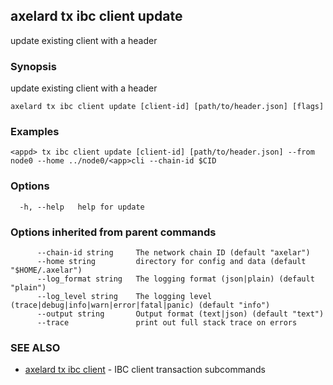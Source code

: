 ## axelard tx ibc client update

update existing client with a header

### Synopsis

update existing client with a header

```
axelard tx ibc client update [client-id] [path/to/header.json] [flags]
```

### Examples

```
<appd> tx ibc client update [client-id] [path/to/header.json] --from node0 --home ../node0/<app>cli --chain-id $CID
```

### Options

```
  -h, --help   help for update
```

### Options inherited from parent commands

```
      --chain-id string     The network chain ID (default "axelar")
      --home string         directory for config and data (default "$HOME/.axelar")
      --log_format string   The logging format (json|plain) (default "plain")
      --log_level string    The logging level (trace|debug|info|warn|error|fatal|panic) (default "info")
      --output string       Output format (text|json) (default "text")
      --trace               print out full stack trace on errors
```

### SEE ALSO

* [axelard tx ibc client](axelard_tx_ibc_client.md)	 - IBC client transaction subcommands

